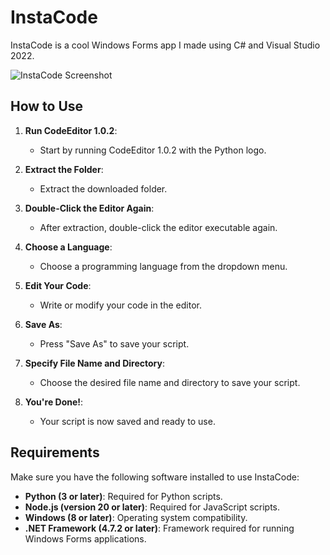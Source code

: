 # InstaCode

InstaCode is a cool Windows Forms app I made using C# and Visual Studio 2022.

![InstaCode Screenshot](https://i.imgur.com/IAI2OIO.png)

## How to Use

1. **Run CodeEditor 1.0.2**:
   - Start by running CodeEditor 1.0.2 with the Python logo.

2. **Extract the Folder**:
   - Extract the downloaded folder.

3. **Double-Click the Editor Again**:
   - After extraction, double-click the editor executable again.

4. **Choose a Language**:
   - Choose a programming language from the dropdown menu.

5. **Edit Your Code**:
   - Write or modify your code in the editor.

6. **Save As**:
   - Press "Save As" to save your script.

7. **Specify File Name and Directory**:
   - Choose the desired file name and directory to save your script.

8. **You're Done!**:
   - Your script is now saved and ready to use.

## Requirements

Make sure you have the following software installed to use InstaCode:

- **Python (3 or later)**: Required for Python scripts.
- **Node.js (version 20 or later)**: Required for JavaScript scripts.
- **Windows (8 or later)**: Operating system compatibility.
- **.NET Framework (4.7.2 or later)**: Framework required for running Windows Forms applications.

